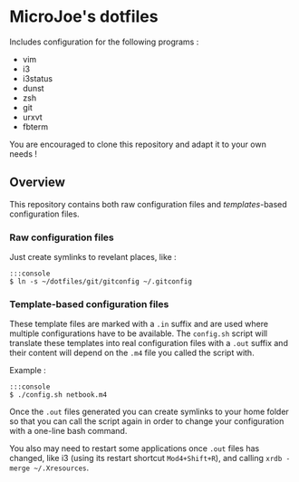 # MicroJoe's dotfiles

Includes configuration for the following programs :

 * vim
 * i3
 * i3status
 * dunst
 * zsh
 * git
 * urxvt
 * fbterm

You are encouraged to clone this repository and adapt it to your own needs !

## Overview

This repository contains both raw configuration files and *templates*-based
configuration files.

### Raw configuration files

Just create symlinks to revelant places, like :

    :::console
    $ ln -s ~/dotfiles/git/gitconfig ~/.gitconfig

### Template-based configuration files

These template files are marked with a `.in` suffix and are used where multiple
configurations have to be available. The `config.sh` script will translate
these templates into real configuration files with a `.out` suffix and their
content will depend on the `.m4` file you called the script with.

Example :

    :::console
    $ ./config.sh netbook.m4

Once the `.out` files generated you can create symlinks to your home folder so
that you can call the script again in order to change your configuration with a
one-line bash command.

You also may need to restart some applications once `.out` files has changed,
like i3 (using its restart shortcut `Mod4+Shift+R`), and calling
`xrdb -merge ~/.Xresources`.

